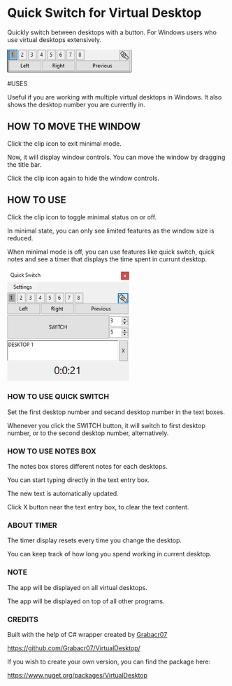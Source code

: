 # Quick Switch for Virtual Desktop
Quickly switch between desktops with a button. For Windows users who use virtual desktops extensively.

![Minimal Mode of Quick Switch Virtual Desktop](https://github.com/ananthananth/quick-switch-virtual-desktop/blob/main/img/qs2.png)

#USES

Useful if you are working with multiple virtual desktops in Windows.
It also shows the desktop number you are currently in.

## HOW TO MOVE THE WINDOW

Click the clip icon to exit minimal mode.

Now, it will display window controls. You can move the window by dragging the title bar.

Click the clip icon again to hide the window controls.

## HOW TO USE

Click the clip icon to toggle minimal status on or off.

In minimal state, you can only see limited features as the window size is reduced.

When minimal mode is off, you can use features like quick switch, quick notes and see a timer that displays the time spent in currunt desktop.

![Full Mode of Quick Switch Virtual Desktop](https://github.com/ananthananth/quick-switch-virtual-desktop/blob/main/img/qs1.png)

### HOW TO USE QUICK SWITCH

Set the first desktop number and secand desktop number in the text boxes.

Whenever you click the SWITCH button, it will switch to first desktop number, or to the second desktop number, alternatively.

### HOW TO USE NOTES BOX

The notes box stores different notes for each desktops.

You can start typing directly in the text entry box. 

The new text is automatically updated.

Click X button near the text entry box, to clear the text content.

### ABOUT TIMER

The timer display resets every time you change the desktop.

You can keep track of how long you spend working in current desktop.

### NOTE

The app will be displayed on all virtual desktops.

The app will be displayed on top of all other programs.


### CREDITS

Built with the help of C# wrapper created by [Grabacr07](https://github.com/Grabacr07)

https://github.com/Grabacr07/VirtualDesktop/

If you wish to create your own version, you can find the package here:

https://www.nuget.org/packages/VirtualDesktop
